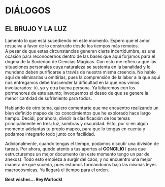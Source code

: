 # DIÁLOGOS

## EL BRUJO Y LA LUZ

Lamento lo que está sucediendo en este momento. Espero que el amor resuelva a favor de lo construido desde los tiempos más remotos.  
A pesar de que estas circunstancias generan cierta incertidumbre, es una ocasión para reconocernos dentro de las bases que aquí forjamos para el dogma de la Sociedad de Ciencias Mágicas. Con esto me refiero a que las situaciones personales cuya naturaleza se sustenta en la banalidad y lo mundano deben purificarse a través de nuestra misma creencia. No hablo aquí de eliminarlas u omitirlas, pues la comprensión de la labor a la que aquí nos entregamos debe trascender la dificultad en la que nos vimos involucrados: tú, yo y otra buena persona. Ya lidiaremos con los pormenores de este asunto; invoquemos el deseo de que se genere la menor cantidad de sufrimiento para todos.

Hablando de otro tema, quiero comentarte que me encuentro realizando un bien definido mapeo de los conocimientos que he explorado hace largo tiempo. Decidí, por ahora, dividir la clasificación de los temas principalmente en tres: luz, sombras y oscuridad. Esto, por si en algún momento adelantas tu propio mapeo, para que lo tengas en cuenta y podamos integrarlo todo junto con facilidad.  

Adicionalmente, cuando tengas el tiempo, podamos discutir una división de tareas. Por ahora, quedo atento a tus aportes al **CONCILIO I** para que estructuremos un mejor documento (en este momento tengo un par de anexos). Todo esto empieza a surgir del caos, y no encuentro una mejor manera de que suceda, pues estamos formándonos bajo las mismas leyes macrocósmicas. Ya llegará el tiempo para el orden.

**Best wishes... ReyWarlockI**
